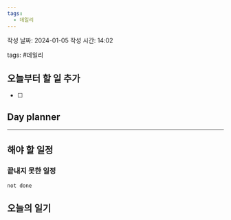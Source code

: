 ```yaml
---
tags:
  - 데일리
---
```


작성 날짜: 2024-01-05
작성 시간: 14:02

tags: #데일리

## 오늘부터 할 일 추가
- [ ] 

## Day planner

  
---  
## 해야 할 일정  
### 끝내지 못한 일정

```tasks
not done
```
## 오늘의 일기
